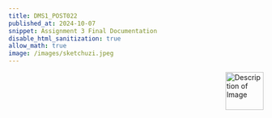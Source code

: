 ```yaml
---
title: DMS1_POST022
published_at: 2024-10-07
snippet: Assignment 3 Final Documentation
disable_html_sanitization: true
allow_math: true
image: /images/sketchuzi.jpeg
---
```


<img src="https://i.pinimg.com/originals/4a/55/c3/4a55c3a273541901ee3c82e91ddb3f2f.gif" alt="Description of Image" style="float:right; margin-left:20px; width:75px; height:auto;">